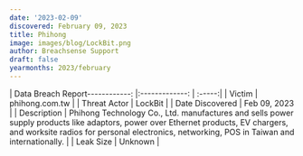 ```yaml
---
date: '2023-02-09'
discovered: February 09, 2023
title: Phihong
image: images/blog/LockBit.png
author: Breachsense Support
draft: false
yearmonths: 2023/february
---
```


| Data Breach Report------------:     |:-------------:    | :-----:|
| Victim      | phihong.com.tw      | 
| Threat Actor      | LockBit      | 
| Date Discovered      | Feb 09, 2023      | 
| Description      | Phihong Technology Co., Ltd. manufactures and sells power supply products like adaptors, power over Ethernet products, EV chargers, and worksite radios for personal electronics, networking, POS in Taiwan and internationally.      | 
| Leak Size      | Unknown      | 

